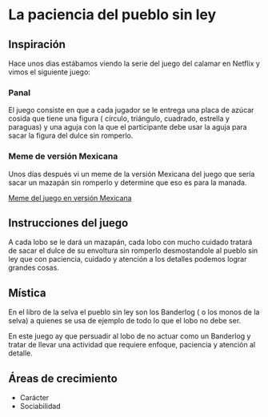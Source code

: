 # La paciencia del pueblo sin ley

## Inspiración

Hace unos dias estábamos viendo la serie del juego del calamar en Netflix y vimos el siguiente juego:

### Panal

El juego consiste en que a cada jugador se le entrega una placa de azúcar cosida que tiene una figura ( círculo, triángulo, cuadrado, estrella y paraguas) y una aguja con la que el participante debe usar la aguja para sacar la figura del dulce sin romperlo.


### Meme de versión Mexicana


Unos días después vi un meme de la versión Mexicana del juego que sería sacar un mazapán sin romperlo y determine que eso es para la manada.



[Meme del juego en versión Mexicana](https://www.google.com/imgres?imgurl=https%3A%2F%2Fwww.infobae.com%2Fnew-resizer%2FP-vlq1Zj-pMHMsxhmCNMYh6Q6l8%3D%2F1200x900%2Ffilters%3Aformat(jpg)%3Aquality(85)%2F%2Fcloudfront-us-east-1.images.arcpublishing.com%2Finfobae%2FVTYM4SVT7FG3XCUSKIT2UBLEUM.jpg&imgrefurl=https%3A%2F%2Fwww.infobae.com%2Famerica%2Fentretenimiento%2F2021%2F09%2F25%2Fsi-el-juego-del-calamar-fuera-mexicano-internautas-compartieron-memes-de-la-nueva-serie-coreana%2F&tbnid=ZwhKM0PbSm4ljM&vet=1&docid=2faphgBJIixTFM&w=1200&h=900&hl=es-US&source=sh%2Fx%2Fim)

## Instrucciones del juego

A cada lobo se le dará un mazapán, cada lobo con mucho cuidado tratará de sacar el dulce de su envoltura sin romperlo desmostandole al pueblo sin ley que con paciencia, cuidado y atención a los detalles podemos lograr grandes cosas.


## Mística

En el libro de la selva el pueblo sin ley son los Banderlog ( o los monos de la selva) a quienes se usa de ejemplo de todo lo que el lobo no debe ser.

En este juego ay que persuadir al lobo de no actuar como un Banderlog y tratar de llevar una actividad que requiere enfoque, paciencia y atención al detalle.


## Áreas de crecimiento

* Carácter
* Sociabilidad


